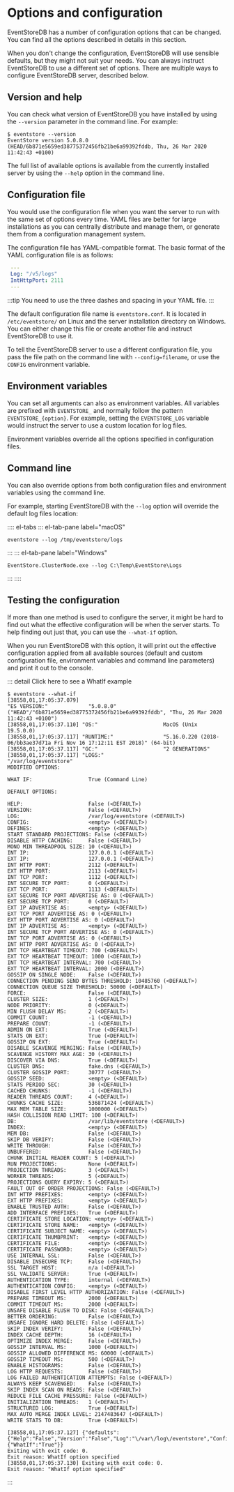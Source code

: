 # Options and configuration

EventStoreDB has a number of configuration options that can be changed. You can find all the options described in details in this section.

When you don't change the configuration, EventStoreDB will use sensible defaults, but they might not suit your needs. You can always instruct EventStoreDB to use a different set of options. There are multiple ways to configure EventStoreDB server, described below.

## Version and help

You can check what version of EventStoreDB you have installed by using the `--version` parameter in the command line. For example:

```
$ eventstore --version
EventStore version 5.0.8.0 (HEAD/6b871e5659ed38775372456fb21be6a99392fddb, Thu, 26 Mar 2020 11:42:43 +0100)
```

The full list of available options is available from the currently installed server by using the `--help` option in the command line.

## Configuration file

You would use the configuration file when you want the server to run with the same set of options every time. YAML files are better for large installations as you can centrally distribute and manage them, or generate them from a configuration management system.

The configuration file has YAML-compatible format. The basic format of the YAML configuration file is as follows:

```yaml
 ---
 Log: "/v5/logs"
 IntHttpPort: 2111
 --- 
```

:::tip
You need to use the three dashes and spacing in your YAML file.
:::

The default configuration file name is `eventstore.conf`. It is located in `/etc/eventstore/` on Linux and the server installation directory on Windows. You can either change this file or create another file and instruct EventStoreDB to use it.

To tell the EventStoreDB server to use a different configuration file, you pass the file path on the command line with `--config=filename`, or use the `CONFIG` environment variable.

## Environment variables

You can set all arguments can also as environment variables. All variables are prefixed with `EVENTSTORE_` and normally follow the pattern `EVENTSTORE_{option}`. For example, setting the `EVENTSTORE_LOG` variable would instruct the server to use a custom location for log files.

Environment variables override all the options specified in configuration files.

## Command line

You can also override options from both configuration files and environment variables using the command line.

For example, starting EventStoreDB with the `--log` option will override the default log files location:

:::: el-tabs
::: el-tab-pane label="macOS"
```
eventstore --log /tmp/eventstore/logs
```
:::
::: el-tab-pane label="Windows"
```
EventStore.ClusterNode.exe --log C:\Temp\EventStore\Logs
```
:::
::::

## Testing the configuration

If more than one method is used to configure the server, it might be hard to find out what the effective configuration will be when the server starts. To help finding out just that, you can use the `--what-if` option. 

When you run EventStoreDB with this option, it will print out the effective configuration applied from all available sources (default and custom configuration file, environment variables and command line parameters) and print it out to the console.

::: detail Click here to see a WhatIf example
```
$ eventstore --what-if
[38558,01,17:05:37.079]
"ES VERSION:"             "5.0.8.0" ("HEAD"/"6b871e5659ed38775372456fb21be6a99392fddb", "Thu, 26 Mar 2020 11:42:43 +0100")
[38558,01,17:05:37.110] "OS:"                     MacOS (Unix 19.5.0.0)
[38558,01,17:05:37.117] "RUNTIME:"                "5.16.0.220 (2018-06/bb3ae37d71a Fri Nov 16 17:12:11 EST 2018)" (64-bit)
[38558,01,17:05:37.117] "GC:"                     "2 GENERATIONS"
[38558,01,17:05:37.117] "LOGS:"                   "/var/log/eventstore"
MODIFIED OPTIONS:

WHAT IF:                  True (Command Line)

DEFAULT OPTIONS:

HELP:                     False (<DEFAULT>)
VERSION:                  False (<DEFAULT>)
LOG:                      /var/log/eventstore (<DEFAULT>)
CONFIG:                   <empty> (<DEFAULT>)
DEFINES:                  <empty> (<DEFAULT>)
START STANDARD PROJECTIONS: False (<DEFAULT>)
DISABLE HTTP CACHING:     False (<DEFAULT>)
MONO MIN THREADPOOL SIZE: 10 (<DEFAULT>)
INT IP:                   127.0.0.1 (<DEFAULT>)
EXT IP:                   127.0.0.1 (<DEFAULT>)
INT HTTP PORT:            2112 (<DEFAULT>)
EXT HTTP PORT:            2113 (<DEFAULT>)
INT TCP PORT:             1112 (<DEFAULT>)
INT SECURE TCP PORT:      0 (<DEFAULT>)
EXT TCP PORT:             1113 (<DEFAULT>)
EXT SECURE TCP PORT ADVERTISE AS: 0 (<DEFAULT>)
EXT SECURE TCP PORT:      0 (<DEFAULT>)
EXT IP ADVERTISE AS:      <empty> (<DEFAULT>)
EXT TCP PORT ADVERTISE AS: 0 (<DEFAULT>)
EXT HTTP PORT ADVERTISE AS: 0 (<DEFAULT>)
INT IP ADVERTISE AS:      <empty> (<DEFAULT>)
INT SECURE TCP PORT ADVERTISE AS: 0 (<DEFAULT>)
INT TCP PORT ADVERTISE AS: 0 (<DEFAULT>)
INT HTTP PORT ADVERTISE AS: 0 (<DEFAULT>)
INT TCP HEARTBEAT TIMEOUT: 700 (<DEFAULT>)
EXT TCP HEARTBEAT TIMEOUT: 1000 (<DEFAULT>)
INT TCP HEARTBEAT INTERVAL: 700 (<DEFAULT>)
EXT TCP HEARTBEAT INTERVAL: 2000 (<DEFAULT>)
GOSSIP ON SINGLE NODE:    False (<DEFAULT>)
CONNECTION PENDING SEND BYTES THRESHOLD: 10485760 (<DEFAULT>)
CONNECTION QUEUE SIZE THRESHOLD: 50000 (<DEFAULT>)
FORCE:                    False (<DEFAULT>)
CLUSTER SIZE:             1 (<DEFAULT>)
NODE PRIORITY:            0 (<DEFAULT>)
MIN FLUSH DELAY MS:       2 (<DEFAULT>)
COMMIT COUNT:             -1 (<DEFAULT>)
PREPARE COUNT:            -1 (<DEFAULT>)
ADMIN ON EXT:             True (<DEFAULT>)
STATS ON EXT:             True (<DEFAULT>)
GOSSIP ON EXT:            True (<DEFAULT>)
DISABLE SCAVENGE MERGING: False (<DEFAULT>)
SCAVENGE HISTORY MAX AGE: 30 (<DEFAULT>)
DISCOVER VIA DNS:         True (<DEFAULT>)
CLUSTER DNS:              fake.dns (<DEFAULT>)
CLUSTER GOSSIP PORT:      30777 (<DEFAULT>)
GOSSIP SEED:              <empty> (<DEFAULT>)
STATS PERIOD SEC:         30 (<DEFAULT>)
CACHED CHUNKS:            -1 (<DEFAULT>)
READER THREADS COUNT:     4 (<DEFAULT>)
CHUNKS CACHE SIZE:        536871424 (<DEFAULT>)
MAX MEM TABLE SIZE:       1000000 (<DEFAULT>)
HASH COLLISION READ LIMIT: 100 (<DEFAULT>)
DB:                       /var/lib/eventstore (<DEFAULT>)
INDEX:                    <empty> (<DEFAULT>)
MEM DB:                   False (<DEFAULT>)
SKIP DB VERIFY:           False (<DEFAULT>)
WRITE THROUGH:            False (<DEFAULT>)
UNBUFFERED:               False (<DEFAULT>)
CHUNK INITIAL READER COUNT: 5 (<DEFAULT>)
RUN PROJECTIONS:          None (<DEFAULT>)
PROJECTION THREADS:       3 (<DEFAULT>)
WORKER THREADS:           5 (<DEFAULT>)
PROJECTIONS QUERY EXPIRY: 5 (<DEFAULT>)
FAULT OUT OF ORDER PROJECTIONS: False (<DEFAULT>)
INT HTTP PREFIXES:        <empty> (<DEFAULT>)
EXT HTTP PREFIXES:        <empty> (<DEFAULT>)
ENABLE TRUSTED AUTH:      False (<DEFAULT>)
ADD INTERFACE PREFIXES:   True (<DEFAULT>)
CERTIFICATE STORE LOCATION: <empty> (<DEFAULT>)
CERTIFICATE STORE NAME:   <empty> (<DEFAULT>)
CERTIFICATE SUBJECT NAME: <empty> (<DEFAULT>)
CERTIFICATE THUMBPRINT:   <empty> (<DEFAULT>)
CERTIFICATE FILE:         <empty> (<DEFAULT>)
CERTIFICATE PASSWORD:     <empty> (<DEFAULT>)
USE INTERNAL SSL:         False (<DEFAULT>)
DISABLE INSECURE TCP:     False (<DEFAULT>)
SSL TARGET HOST:          n/a (<DEFAULT>)
SSL VALIDATE SERVER:      True (<DEFAULT>)
AUTHENTICATION TYPE:      internal (<DEFAULT>)
AUTHENTICATION CONFIG:    <empty> (<DEFAULT>)
DISABLE FIRST LEVEL HTTP AUTHORIZATION: False (<DEFAULT>)
PREPARE TIMEOUT MS:       2000 (<DEFAULT>)
COMMIT TIMEOUT MS:        2000 (<DEFAULT>)
UNSAFE DISABLE FLUSH TO DISK: False (<DEFAULT>)
BETTER ORDERING:          False (<DEFAULT>)
UNSAFE IGNORE HARD DELETE: False (<DEFAULT>)
SKIP INDEX VERIFY:        False (<DEFAULT>)
INDEX CACHE DEPTH:        16 (<DEFAULT>)
OPTIMIZE INDEX MERGE:     False (<DEFAULT>)
GOSSIP INTERVAL MS:       1000 (<DEFAULT>)
GOSSIP ALLOWED DIFFERENCE MS: 60000 (<DEFAULT>)
GOSSIP TIMEOUT MS:        500 (<DEFAULT>)
ENABLE HISTOGRAMS:        False (<DEFAULT>)
LOG HTTP REQUESTS:        False (<DEFAULT>)
LOG FAILED AUTHENTICATION ATTEMPTS: False (<DEFAULT>)
ALWAYS KEEP SCAVENGED:    False (<DEFAULT>)
SKIP INDEX SCAN ON READS: False (<DEFAULT>)
REDUCE FILE CACHE PRESSURE: False (<DEFAULT>)
INITIALIZATION THREADS:   1 (<DEFAULT>)
STRUCTURED LOG:           True (<DEFAULT>)
MAX AUTO MERGE INDEX LEVEL: 2147483647 (<DEFAULT>)
WRITE STATS TO DB:        True (<DEFAULT>)

[38558,01,17:05:37.127] {"defaults":{"Help":"False","Version":"False","Log":"\/var\/log\/eventstore","Config":"","Defines":"System.String[]","StartStandardProjections":"False","DisableHTTPCaching":"False","MonoMinThreadpoolSize":"10","IntIp":"127.0.0.1","ExtIp":"127.0.0.1","IntHttpPort":"2112","ExtHttpPort":"2113","IntTcpPort":"1112","IntSecureTcpPort":"0","ExtTcpPort":"1113","ExtSecureTcpPortAdvertiseAs":"0","ExtSecureTcpPort":"0","ExtIpAdvertiseAs":null,"ExtTcpPortAdvertiseAs":"0","ExtHttpPortAdvertiseAs":"0","IntIpAdvertiseAs":null,"IntSecureTcpPortAdvertiseAs":"0","IntTcpPortAdvertiseAs":"0","IntHttpPortAdvertiseAs":"0","IntTcpHeartbeatTimeout":"700","ExtTcpHeartbeatTimeout":"1000","IntTcpHeartbeatInterval":"700","ExtTcpHeartbeatInterval":"2000","GossipOnSingleNode":"False","ConnectionPendingSendBytesThreshold":"10485760","ConnectionQueueSizeThreshold":"50000","Force":"False","ClusterSize":"1","NodePriority":"0","MinFlushDelayMs":"2","CommitCount":"-1","PrepareCount":"-1","AdminOnExt":"True","StatsOnExt":"True","GossipOnExt":"True","DisableScavengeMerging":"False","ScavengeHistoryMaxAge":"30","DiscoverViaDns":"True","ClusterDns":"fake.dns","ClusterGossipPort":"30777","GossipSeed":"System.Net.IPEndPoint[]","StatsPeriodSec":"30","CachedChunks":"-1","ReaderThreadsCount":"4","ChunksCacheSize":"536871424","MaxMemTableSize":"1000000","HashCollisionReadLimit":"100","Db":"\/var\/lib\/eventstore","Index":null,"MemDb":"False","SkipDbVerify":"False","WriteThrough":"False","Unbuffered":"False","ChunkInitialReaderCount":"5","RunProjections":"None","ProjectionThreads":"3","WorkerThreads":"5","ProjectionsQueryExpiry":"5","FaultOutOfOrderProjections":"False","IntHttpPrefixes":"System.String[]","ExtHttpPrefixes":"System.String[]","EnableTrustedAuth":"False","AddInterfacePrefixes":"True","CertificateStoreLocation":"","CertificateStoreName":"","CertificateSubjectName":"","CertificateThumbprint":"","CertificateFile":"","CertificatePassword":"","UseInternalSsl":"False","DisableInsecureTCP":"False","SslTargetHost":"n\/a","SslValidateServer":"True","AuthenticationType":"internal","AuthenticationConfig":"","DisableFirstLevelHttpAuthorization":"False","PrepareTimeoutMs":"2000","CommitTimeoutMs":"2000","UnsafeDisableFlushToDisk":"False","BetterOrdering":"False","UnsafeIgnoreHardDelete":"False","SkipIndexVerify":"False","IndexCacheDepth":"16","OptimizeIndexMerge":"False","GossipIntervalMs":"1000","GossipAllowedDifferenceMs":"60000","GossipTimeoutMs":"500","EnableHistograms":"False","LogHttpRequests":"False","LogFailedAuthenticationAttempts":"False","AlwaysKeepScavenged":"False","SkipIndexScanOnReads":"False","ReduceFileCachePressure":"False","InitializationThreads":"1","StructuredLog":"True","MaxAutoMergeIndexLevel":"2147483647","WriteStatsToDb":"True"},"modified":{"WhatIf":"True"}}
Exiting with exit code: 0.
Exit reason: WhatIf option specified
[38558,01,17:05:37.130] Exiting with exit code: 0.
Exit reason: "WhatIf option specified"
```
:::

